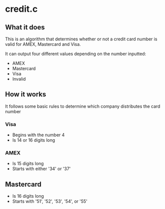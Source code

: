 # credit.c
## What it does

This is an algorithm that determines whether or not a credit card number is valid for AMEX, Mastercard and Visa.
  
It can output four different values depending on the number inputted:
* AMEX
* Mastercard
* Visa
* Invalid

## How it works

It follows some basic rules to determine which company distributes the card number

### Visa

* Begins with the number 4
* Is 14 or 16 digits long

### AMEX

* Is 15 digits long
* Starts with either '34' or '37'

## Mastercard

* Is 16 digits long
* Starts with '51', '52', '53', '54', or '55'
